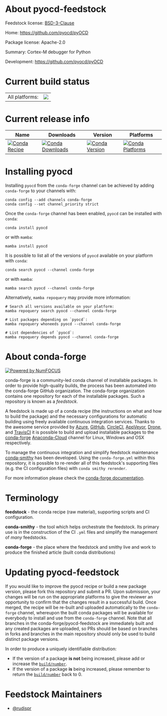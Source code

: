 About pyocd-feedstock
=====================

Feedstock license: [BSD-3-Clause](https://github.com/conda-forge/pyocd-feedstock/blob/main/LICENSE.txt)

Home: https://github.com/pyocd/pyOCD

Package license: Apache-2.0

Summary: Cortex-M debugger for Python

Development: https://github.com/pyocd/pyOCD

Current build status
====================


<table><tr><td>All platforms:</td>
    <td>
      <a href="https://dev.azure.com/conda-forge/feedstock-builds/_build/latest?definitionId=17092&branchName=main">
        <img src="https://dev.azure.com/conda-forge/feedstock-builds/_apis/build/status/pyocd-feedstock?branchName=main">
      </a>
    </td>
  </tr>
</table>

Current release info
====================

| Name | Downloads | Version | Platforms |
| --- | --- | --- | --- |
| [![Conda Recipe](https://img.shields.io/badge/recipe-pyocd-green.svg)](https://anaconda.org/conda-forge/pyocd) | [![Conda Downloads](https://img.shields.io/conda/dn/conda-forge/pyocd.svg)](https://anaconda.org/conda-forge/pyocd) | [![Conda Version](https://img.shields.io/conda/vn/conda-forge/pyocd.svg)](https://anaconda.org/conda-forge/pyocd) | [![Conda Platforms](https://img.shields.io/conda/pn/conda-forge/pyocd.svg)](https://anaconda.org/conda-forge/pyocd) |

Installing pyocd
================

Installing `pyocd` from the `conda-forge` channel can be achieved by adding `conda-forge` to your channels with:

```
conda config --add channels conda-forge
conda config --set channel_priority strict
```

Once the `conda-forge` channel has been enabled, `pyocd` can be installed with `conda`:

```
conda install pyocd
```

or with `mamba`:

```
mamba install pyocd
```

It is possible to list all of the versions of `pyocd` available on your platform with `conda`:

```
conda search pyocd --channel conda-forge
```

or with `mamba`:

```
mamba search pyocd --channel conda-forge
```

Alternatively, `mamba repoquery` may provide more information:

```
# Search all versions available on your platform:
mamba repoquery search pyocd --channel conda-forge

# List packages depending on `pyocd`:
mamba repoquery whoneeds pyocd --channel conda-forge

# List dependencies of `pyocd`:
mamba repoquery depends pyocd --channel conda-forge
```


About conda-forge
=================

[![Powered by
NumFOCUS](https://img.shields.io/badge/powered%20by-NumFOCUS-orange.svg?style=flat&colorA=E1523D&colorB=007D8A)](https://numfocus.org)

conda-forge is a community-led conda channel of installable packages.
In order to provide high-quality builds, the process has been automated into the
conda-forge GitHub organization. The conda-forge organization contains one repository
for each of the installable packages. Such a repository is known as a *feedstock*.

A feedstock is made up of a conda recipe (the instructions on what and how to build
the package) and the necessary configurations for automatic building using freely
available continuous integration services. Thanks to the awesome service provided by
[Azure](https://azure.microsoft.com/en-us/services/devops/), [GitHub](https://github.com/),
[CircleCI](https://circleci.com/), [AppVeyor](https://www.appveyor.com/),
[Drone](https://cloud.drone.io/welcome), and [TravisCI](https://travis-ci.com/)
it is possible to build and upload installable packages to the
[conda-forge](https://anaconda.org/conda-forge) [Anaconda-Cloud](https://anaconda.org/)
channel for Linux, Windows and OSX respectively.

To manage the continuous integration and simplify feedstock maintenance
[conda-smithy](https://github.com/conda-forge/conda-smithy) has been developed.
Using the ``conda-forge.yml`` within this repository, it is possible to re-render all of
this feedstock's supporting files (e.g. the CI configuration files) with ``conda smithy rerender``.

For more information please check the [conda-forge documentation](https://conda-forge.org/docs/).

Terminology
===========

**feedstock** - the conda recipe (raw material), supporting scripts and CI configuration.

**conda-smithy** - the tool which helps orchestrate the feedstock.
                   Its primary use is in the construction of the CI ``.yml`` files
                   and simplify the management of *many* feedstocks.

**conda-forge** - the place where the feedstock and smithy live and work to
                  produce the finished article (built conda distributions)


Updating pyocd-feedstock
========================

If you would like to improve the pyocd recipe or build a new
package version, please fork this repository and submit a PR. Upon submission,
your changes will be run on the appropriate platforms to give the reviewer an
opportunity to confirm that the changes result in a successful build. Once
merged, the recipe will be re-built and uploaded automatically to the
`conda-forge` channel, whereupon the built conda packages will be available for
everybody to install and use from the `conda-forge` channel.
Note that all branches in the conda-forge/pyocd-feedstock are
immediately built and any created packages are uploaded, so PRs should be based
on branches in forks and branches in the main repository should only be used to
build distinct package versions.

In order to produce a uniquely identifiable distribution:
 * If the version of a package **is not** being increased, please add or increase
   the [``build/number``](https://docs.conda.io/projects/conda-build/en/latest/resources/define-metadata.html#build-number-and-string).
 * If the version of a package **is** being increased, please remember to return
   the [``build/number``](https://docs.conda.io/projects/conda-build/en/latest/resources/define-metadata.html#build-number-and-string)
   back to 0.

Feedstock Maintainers
=====================

* [@rudispr](https://github.com/rudispr/)

